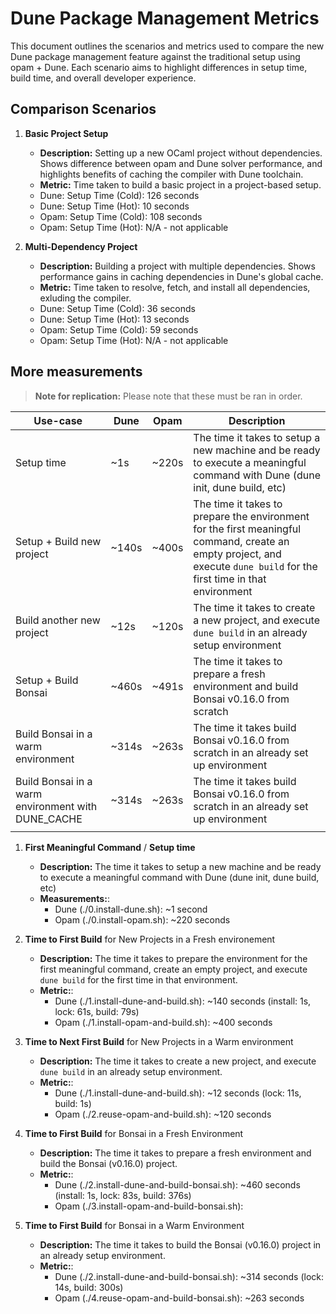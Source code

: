 # Dune Package Management Metrics

This document outlines the scenarios and metrics used to compare the new Dune package management feature against the traditional setup using opam + Dune. Each scenario aims to highlight differences in setup time, build time, and overall developer experience.

## Comparison Scenarios

1. **Basic Project Setup**
   - **Description:** Setting up a new OCaml project without dependencies. Shows difference between opam and Dune solver performance, and highlights benefits of caching the compiler with Dune toolchain.
   - **Metric:** Time taken to build a basic project in a project-based setup.
    - Dune: Setup Time (Cold): 126 seconds
    - Dune: Setup Time (Hot): 10 seconds
    - Opam: Setup Time (Cold): 108 seconds
    - Opam: Setup Time (Hot): N/A - not applicable

2. **Multi-Dependency Project**
   - **Description:** Building a project with multiple dependencies. Shows performance gains in caching dependencies in Dune's global cache.
   - **Metric:** Time taken to resolve, fetch, and install all dependencies, exluding the compiler.
    - Dune: Setup Time (Cold): 36 seconds
    - Dune: Setup Time (Hot): 13 seconds
    - Opam: Setup Time (Cold): 59 seconds
    - Opam: Setup Time (Hot): N/A - not applicable

## More measurements

> **Note for replication:** Please note that these must be ran in order.

| Use-case | Dune | Opam | Description |
|----------|------|------|-------------|
| Setup time | ~1s     | ~220s     | The time it takes to setup a new machine and be ready to execute a meaningful command with Dune (dune init, dune build, etc) |
| Setup + Build new project | ~140s     | ~400s     | The time it takes to prepare the environment for the first meaningful command, create an empty project, and execute `dune build` for the first time in that environment|
| Build another new project | ~12s     | ~120s     | The time it takes to create a new project, and execute `dune build` in an already setup environment |
| Setup + Build Bonsai | ~460s | ~491s | The time it takes to prepare a fresh environment and build Bonsai v0.16.0 from scratch |
| Build Bonsai in a warm environment | ~314s | ~263s | The time it takes build Bonsai v0.16.0 from scratch in an already set up environment |
| Build Bonsai in a warm environment with DUNE_CACHE | ~314s | ~263s | The time it takes build Bonsai v0.16.0 from scratch in an already set up environment |
|          |      |      |


1. **First Meaningful Command** / **Setup time**
   - **Description:** The time it takes to setup a new machine and be ready to
     execute a meaningful command with Dune (dune init, dune build, etc)
   - **Measurements:**:
     - Dune (./0.install-dune.sh): ~1 second
     - Opam (./0.install-opam.sh): ~220 seconds 

1. **Time to First Build** for New Projects in a Fresh environement
   - **Description:** The time it takes to prepare the environment for the
     first meaningful command, create an empty project, and execute `dune
     build` for the first time in that environment.
   - **Metric:**:
     - Dune (./1.install-dune-and-build.sh): ~140 seconds (install: 1s, lock: 61s, build: 79s)
     - Opam (./1.install-opam-and-build.sh): ~400 seconds

1. **Time to Next First Build** for New Projects in a Warm environment
   - **Description:** The time it takes to create a new project, and execute
     `dune build` in an already setup environment.
   - **Metric:**:
     - Dune (./1.install-dune-and-build.sh): ~12 seconds (lock: 11s, build: 1s)
     - Opam (./2.reuse-opam-and-build.sh): ~120 seconds

1. **Time to First Build** for Bonsai in a Fresh Environment
   - **Description:** The time it takes to prepare a fresh environment and build
     the Bonsai (v0.16.0) project.
   - **Metric:**:
     - Dune (./2.install-dune-and-build-bonsai.sh): ~460 seconds (install: 1s, lock: 83s, build: 376s)
     - Opam (./3.install-opam-and-build-bonsai.sh): <measuring>

1. **Time to First Build** for Bonsai in a Warm Environment
   - **Description:** The time it takes to build the Bonsai (v0.16.0) project
     in an already setup environment.
   - **Metric:**:
     - Dune (./2.install-dune-and-build-bonsai.sh): ~314 seconds (lock: 14s, build: 300s)
     - Opam (./4.reuse-opam-and-build-bonsai.sh): ~263 seconds
